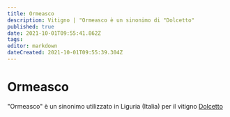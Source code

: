 ```yaml
---
title: Ormeasco
description: Vitigno | "Ormeasco è un sinonimo di "Dolcetto"
published: true
date: 2021-10-01T09:55:41.862Z
tags: 
editor: markdown
dateCreated: 2021-10-01T09:55:39.304Z
---
```


# Ormeasco
"Ormeasco" è un sinonimo utilizzato in Liguria (Italia) per il vitigno [Dolcetto](/vitigni/Italia/dolcetto)
